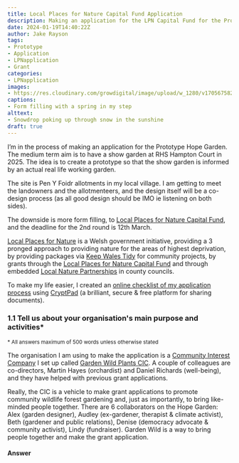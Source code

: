 ```yaml
---
title: Local Places for Nature Capital Fund Application
description: Making an application for the LPN Capital Fund for the Prototype Hope Garden, in the open so others can see the process
date: 2024-01-19T14:40:22Z
author: Jake Rayson
tags: 
- Prototype
- Application
- LPNapplication
- Grant
categories: 
- LPNapplication
images: 
- https://res.cloudinary.com/growdigital/image/upload/w_1280/v1705675827/hope/5912092-snow-snowdrop.jpg
captions: 
- Form filling with a spring in my step
alttext: 
- Snowdrop poking up through snow in the sunshine
draft: true
---
```


I’m in the process of making an application for the Prototype Hope Garden. The medium term aim is to have a show garden at RHS Hampton Court in 2025. The idea is to create a prototype so that the show garden is informed by an actual real life working garden. 

The site is Pen Y Foidr allotments in my local village. I am getting to meet the landowners and the allotmenteers, and the design itself will be a co-design process (as all good design should be IMO ie listening on both sides). 

The downside is more form filling, to [Local Places for Nature Capital Fund](https://www.heritagefund.org.uk/funding/local-places-nature), and the deadline for the 2nd round is 12th March. 

[Local Places for Nature](https://www.gov.wales/evaluation-local-places-nature-2021-22) is a Welsh government initiative, providing a 3 pronged approach to providing nature for the areas of highest deprivation, by providing packages via [Keep Wales Tidy](https://keepwalestidy.cymru/) for community projects, by grants through the [Local Places for Nature Capital Fund](https://www.heritagefund.org.uk/funding/local-places-nature) and through embedded [Local Nature Partnerships](https://lnp.cymru/About-Us) in county councils.

To make my life easier, I created an [online checklist of my application process](https://grwd.cc/hope-app-checklist) using [CryptPad](https://cryptpad.fr) (a brilliant, secure & free platform for sharing documents).

### 1.1 Tell us about your organisation's main purpose and activities*

<small>* All answers maximum of 500 words unless otherwise stated</small>

The organisation I am using to make the application is a [Community Interest Company](https://en.wikipedia.org/wiki/Community_interest_company) I set up called [Garden Wild Plants CIC](https://gardenwild.org.uk/). A couple of colleagues are co-directors, Martin Hayes (orchardist) and Daniel Richards (well-being), and they have helped with previous grant applications.

Really, the CIC is a vehicle to make grant applications to promote community wildlife forest gardening and, just as importantly, to bring like-minded people together. There are 6 collaborators on the Hope Garden: Alex (garden designer), Audley (ex-gardener, therapist & climate activist), Beth (gardener and public relations), Denise (democracy advocate & community activist), Lindy (fundraiser). Garden Wild is a way to bring people together and make the grant application.

#### Answer


